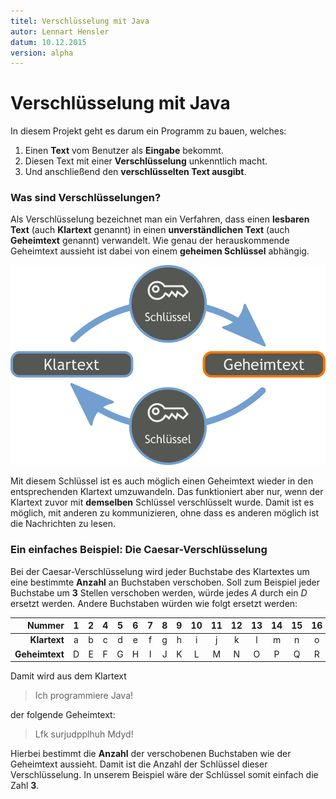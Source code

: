 ```yaml
---
titel: Verschlüsselung mit Java  
autor: Lennart Hensler  
datum: 10.12.2015  
version: alpha  
---
```



# Verschlüsselung mit Java #

In diesem Projekt geht es darum ein Programm zu bauen, welches:

1. Einen **Text** vom Benutzer als **Eingabe** bekommt.
2. Diesen Text mit einer **Verschlüsselung** unkenntlich macht.
3. Und anschließend den **verschlüsselten Text ausgibt**.

### Was sind Verschlüsselungen? ###

Als Verschlüsselung bezeichnet man ein Verfahren, dass einen **lesbaren Text** (auch **Klartext** genannt) in einen **unverständlichen Text** (auch **Geheimtext** genannt) verwandelt. Wie genau der herauskommende Geheimtext aussieht ist dabei von einem **geheimen Schlüssel** abhängig.

![Veschlüsselung mit einem Schlüssel](encryption.png)

Mit diesem Schlüssel ist es auch möglich einen Geheimtext wieder in den entsprechenden Klartext umzuwandeln. Das funktioniert aber nur, wenn der Klartext zuvor mit **demselben** Schlüssel verschlüsselt wurde. Damit ist es möglich, mit anderen zu kommunizieren, ohne dass es anderen möglich ist die Nachrichten zu lesen.

### Ein einfaches Beispiel: Die Caesar-Verschlüsselung

Bei der Caesar-Verschlüsselung wird jeder Buchstabe des Klartextes um eine bestimmte **Anzahl** an Buchstaben verschoben. Soll zum Beispiel jeder Buchstabe um **3** Stellen verschoben werden, würde jedes *A* durch ein *D* ersetzt werden. Andere Buchstaben würden wie folgt ersetzt werden:

| Nummer         |  1  |  2  |  4  |  5  |  6  |  7  |  8  |  9  |  10  |  11  |  12  |  13  |  14  |  15  |  16  |  17  |  18  |  19  |  20  |  21  |  22  |  23  |  24  |  25  |  26  |  27  |
| ------------: | :---: | :---: | :---: | :---: | :---: | :---: | :---: | :---: | :---: | :---: | :---: | :---: | :---: | :---: | :---: | :---: | :---: | :---: | :---: | :---: | :---: | :---: | :---: | :---: | :---: | :---: |
| **Klartext**   |  a  |  b  |  c  |  d  |  e  |  f  |  g  |  h  |  i   |  j   |  k   |  l   |  m   |  n   |  o   |  p   |  q   |  r   |  s   |  t   |  u   |  v   |  w   |  x   |  y   |  z   |
| **Geheimtext** |  D  |  E  |  F  |  G  |  H  |  I  |  J  |  K  |  L   |  M   |  N   |  O   |  P   |  Q   |  R   |  S   |  T   |  U   |  V   |  W   |  X   |  Y   |  Z   |  A   |  B   |  C   |

Damit wird aus dem Klartext
> Ich programmiere Java!

der folgende Geheimtext:
> Lfk surjudpplhuh Mdyd!

Hierbei bestimmt die **Anzahl** der verschobenen Buchstaben wie der Geheimtext aussieht. Damit ist die Anzahl der Schlüssel dieser Verschlüsselung. In unserem Beispiel wäre der Schlüssel somit einfach die Zahl **3**.
